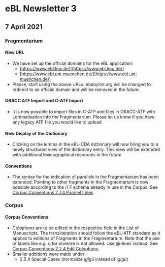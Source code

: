 # eBL Newsletter 3

## 7 April 2021

### Fragmentarium

#### New URL

- We have set up the official domains for the eBL application:
  - [https://www.ebl.lmu.de/](https://www.ebl.lmu.de/)
  - [https://www.ebl.uni-muenchen.de/](https://www.ebl.uni-muenchen.de/)
- Please, start using the above URLs. ebabylon.org will be changed to redirect
  to an official domain and will be removed in the future.

#### ORACC ATF Import and C-ATF Import

- It is now possible to import files in C-ATF and files in ORACC-ATF with
  Lemmatisation into the Fragmentarium. Please let us know if you have any
  legacy ATF file you would like to upload.

#### New Display of the Dictionary

- Clicking on the lemma in the eBL-CDA dictionary will now bring you to a newly
  structured view of the dictionary entry. This view will be extended with
  additional lexicographical resources in the future.

#### Conventions

- The syntax for the indication of parallels in the Fragmentarium has been
  extended. Pointing to other fragments in the Fragmentarium is now possible
  according to the // F schema already in use in the Corpus. See
  [Corpus Conventions 2.7.4 Parallel Lines](<https://github.com/ElectronicBabylonianLiterature/generic-documentation/wiki/Editorial-conventions-(Corpus)#274-parallel-lines>).

### Corpus

#### Corpus Conventions

- Colophons are to be edited in the respective field in the List of Manuscripts.
  The transliteration should follow the eBL-ATF standard as it applies to
  editions of Fragments in the Fragmentarium. Note that the use of labels like
  e.g. o for obverse is not allowed. Use @-lines instead. See
  [Corpus Conventions 2.2.4 Edit Colophons](<https://github.com/ElectronicBabylonianLiterature/generic-documentation/wiki/Editorial-conventions-(Corpus)#224-edit-colophons>).
- Smaller additions were made under
  - 2.5.4 Special Cases (normalize _igīgū_ instead of _igigû_)
